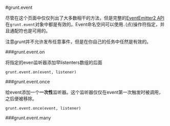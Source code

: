 #grunt.event

尽管在这个页面中仅仅列出了大多数相干的方法，但是完整的[EventEmitter2 API](https://github.com/hij1nx/EventEmitter2)在`grunt.event`对象中都是有效的。Event命名空间可以使用`.`(点)操作符指定，并且通配符也是可用的。

注意grunt并不允许发布任意事件，但是在你自己的任务中任然是有效的。

###grunt.event.on

将指定的even监听器添加早listenters数组的后面

	grunt.event.on(event, listener)
	
###grunt.event.once

给event添加一个**一次性**监听器。这个监听器仅仅在event第一次触发时被调用，之后便被移除。

	grunt.event.once(event, listener)
	
###grunt.event.many